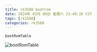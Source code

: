 ```yaml
---
title: rk3588 bootrom
date: 2024年 03月 09日 星期六 23:49:10 CST
tags: [rk3588]
categories: rk3588
---
```


```bootRomTable```

![bootRomTable](/images/RK3588-01-start/bootRomTable.png)

